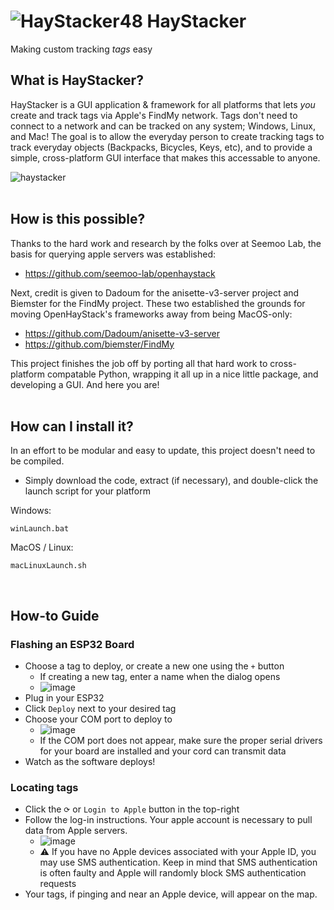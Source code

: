 # ![HayStacker48](https://github.com/user-attachments/assets/928ff259-e1b2-4e8a-a748-22540dbb1f68) HayStacker
Making custom tracking _tags_ easy

## What is HayStacker?
HayStacker is a GUI application & framework for all platforms that lets _you_ create and track tags via Apple's FindMy network.
Tags don't need to connect to a network and can be tracked on any system; Windows, Linux, and Mac!
The goal is to allow the everyday person to create tracking tags to track everyday objects (Backpacks, Bicycles, Keys, etc), and to provide a simple, cross-platform GUI interface that makes this accessable to anyone.

![haystacker](https://github.com/user-attachments/assets/f718a8f9-c6a8-4281-bd3d-0817d9db79b8)  
<br/>

## How is this possible?

Thanks to the hard work and research by the folks over at Seemoo Lab, the basis for querying apple servers was established:
- https://github.com/seemoo-lab/openhaystack

Next, credit is given to Dadoum for the anisette-v3-server project and Biemster for the FindMy project. These two established the grounds for moving OpenHayStack's frameworks away from being MacOS-only:
- https://github.com/Dadoum/anisette-v3-server
- https://github.com/biemster/FindMy

This project finishes the job off by porting all that hard work to cross-platform compatable Python, wrapping it all up in a nice little package, and developing a GUI. And here you are!  
<br/>

## How can I install it?

In an effort to be modular and easy to update, this project doesn't need to be compiled.

- Simply download the code, extract (if necessary), and double-click the launch script for your platform

Windows:
```
winLaunch.bat
```
  
MacOS / Linux:
```
macLinuxLaunch.sh
```
<br/>

## How-to Guide

### Flashing an ESP32 Board
- Choose a tag to deploy, or create a new one using the `+` button
  - If creating a new tag, enter a name when the dialog opens
  - ![image](https://github.com/user-attachments/assets/6e3c4109-f441-4c3e-8d74-9fa5cd9d50ef)
- Plug in your ESP32
- Click `Deploy` next to your desired tag
- Choose your COM port to deploy to
  - ![image](https://github.com/user-attachments/assets/3ba92a84-46b9-4610-b6ce-bab5fe2f132f)
  - If the COM port does not appear, make sure the proper serial drivers for your board are installed and your cord can transmit data
- Watch as the software deploys!

### Locating tags
- Click the `⟳` or `Login to Apple` button in the top-right
- Follow the log-in instructions. Your apple account is necessary to pull data from Apple servers.
  - ![image](https://github.com/user-attachments/assets/ec09e736-de21-4e0c-819e-809265dacef2)
  - ⚠️ If you have no Apple devices associated with your Apple ID, you may use SMS authentication. Keep in mind that SMS authentication is often faulty and Apple will randomly block SMS authentication requests
- Your tags, if pinging and near an Apple device, will appear on the map.
